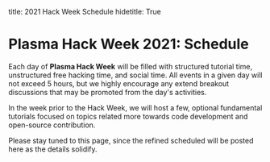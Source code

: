 title: 2021 Hack Week Schedule
hidetitle: True

# Plasma Hack Week 2021: Schedule

Each day of **Plasma Hack Week** will be filled with structured tutorial time,
unstructured free hacking time, and social time.  All events in a given day will
not exceed 5 hours, but we highly encourage any extend breakout discussions that
may be promoted from the day's activities.

In the week prior to the Hack Week, we will host a few, optional fundamental
tutorials focused on topics related more towards code development and
open-source contribution.

Please stay tuned to this page, since the refined scheduled will be posted
here as the details solidify.
